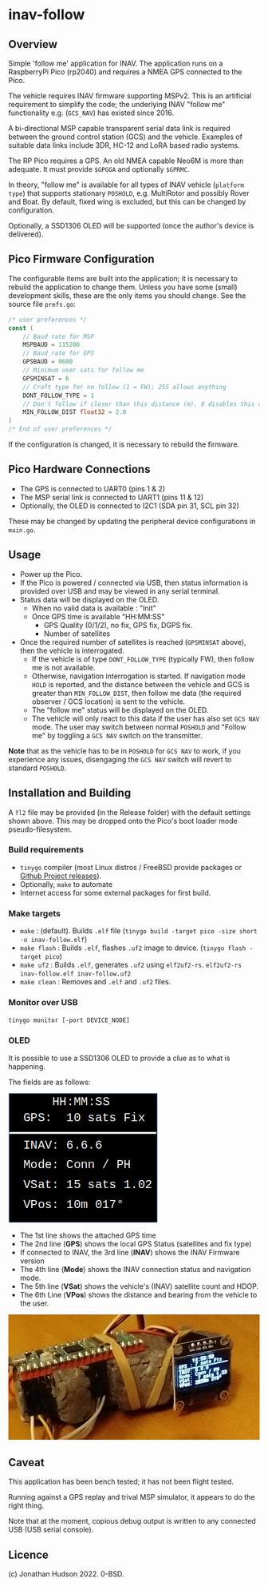 # inav-follow

## Overview

Simple 'follow me' application for INAV. The application runs on a RaspberryPi Pico (rp2040) and requires a NMEA GPS connected to the Pico.

The vehicle requires INAV firmware supporting MSPv2. This is an artificial requirement to simplify the code; the underlying INAV "follow me" functionality e.g. (`GCS_NAV`) has existed since 2016.

A bi-directional MSP capable transparent serial data link is required between the ground control station (GCS) and the vehicle. Examples of suitable data links include 3DR, HC-12 and LoRA based radio systems.

The RP Pico requires a GPS. An old NMEA capable Neo6M is more than adequate. It must provide `$GPGGA` and optionally `$GPRMC`.

In theory, "follow me" is available for all  types of INAV vehicle (`platform type`) that supports stationary `POSHOLD`, e.g. MultiRotor and possibly Rover and Boat. By default, fixed wing is excluded, but this can be changed by configuration.

Optionally, a SSD1306 OLED will be supported (once the author's device is delivered).

## Pico Firmware Configuration

The configurable items are built into the application; it is necessary to rebuild the application to change them. Unless you have some (small) development skills, these are the only items you should change. See the source file `prefs.go`:

``` go
/* user preferences */
const (
	// Baud rate for MSP
	MSPBAUD = 115200
	// Baud rate for GPS
	GPSBAUD = 9600
	// Minimum user sats for follow me
	GPSMINSAT = 6
	// Craft type for no follow (1 = FW); 255 allows anything
	DONT_FOLLOW_TYPE = 1
	// Don't follow if closer than this distance (m), 0 disables this check
	MIN_FOLLOW_DIST float32 = 2.0
)
/* End of user preferences */
```
If the configuration is changed, it is necessary to rebuild the firmware.

## Pico Hardware Connections

* The GPS is connected to UART0 (pins 1 & 2)
* The MSP serial link is connected to UART1 (pins 11 & 12)
* Optionally, the OLED is connected to I2C1 (SDA pin 31, SCL pin 32)

These may be changed by updating the peripheral device configurations in `main.go`.

## Usage

* Power up the Pico.
* If the Pico is powered / connected via USB, then status information is provided over USB and may be viewed in any serial terminal.
* Status data will be displayed on the OLED.
  * When no valid data is available : "Init"
  * Once GPS time is available "HH:MM:SS"
	* GPS Quality (0/1/2), no fix, GPS fix, DGPS fix.
	* Number of satellites
* Once the required number of satellites is reached (`GPSMINSAT` above), then the vehicle is interrogated.
  * If the vehicle is of type `DONT_FOLLOW_TYPE` (typically FW), then follow me is not available.
  * Otherwise, navigation interrogation is started. If navigation mode `HOLD` is reported, and the distance between the vehicle and GCS is greater than `MIN_FOLLOW_DIST`, then follow me data (the required observer / GCS location) is sent to the vehicle.
  * The "follow me" status will be displayed on the OLED.
  * The vehicle will only react to this data if the user has also set `GCS NAV` mode. The user may switch between normal `POSHOLD` and "Follow me" by toggling a `GCS NAV` switch on the transmitter.

**Note** that as the vehicle has to be in `POSHOLD` for `GCS NAV` to work, if you experience any issues, disengaging the `GCS NAV` switch will revert to standard `POSHOLD`.


## Installation and Building

A `fl2` file may be provided (in the Release folder) with the default settings shown above. This may be dropped onto the Pico's boot loader mode pseudo-filesystem.

### Build requirements

* `tinygo` compiler (most Linux distros / FreeBSD provide packages or [Github Project releases](https://github.com/tinygo-org/tinygo/releases)).
* Optionally, `make` to automate
* Internet access for some external packages for first build.

### Make targets

* `make` : (default). Builds `.elf` file (`tinygo build -target pico -size short -o inav-follow.elf`)
* `make flash` : Builds `.elf`, flashes `.uf2` image to device. (`tinygo flash -target pico`)
* `make uf2` : Builds `.elf`, generates `.uf2` using `elf2uf2-rs`. `elf2uf2-rs inav-follow.elf inav-follow.uf2`
* `make clean` : Removes and `.elf` and `.uf2` files.

### Monitor over USB

`tinygo monitor [-port DEVICE_NODE]`

### OLED

It is possible to use a SSD1306 OLED to provide a clue as to what is happening.

The fields are as follows:

![Example](assets/oled.png)

* The 1st line shows the attached GPS time
* The 2nd line (**GPS**) shows the local GPS Status (satellites and fix type)
* If connected to INAV, the 3rd line (**INAV**) shows the INAV Firmware version
* The 4th line (**Mode**) shows the INAV connection status and navigation mode.
* The 5th line (**VSat**) shows the vehicle's (INAV) satellite count and HDOP.
* The 6th Line (**VPos**) shows the distance and bearing from the vehicle to the user.

![IRL](assets/oled-fix.png)



## Caveat

This application has been bench tested; it has not been flight tested.

Running against a GPS replay and trival MSP simulator, it appears to do the right thing.

Note that at the moment, copious debug output is written to any connected USB (USB serial console).

## Licence

(c) Jonathan Hudson 2022. 0-BSD.
